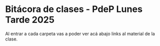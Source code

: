 # Bitácora de clases - PdeP Lunes Tarde 2025

Al entrar a cada carpeta vas a poder ver acá abajo links al material de la clase.
